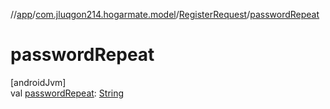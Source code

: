 //[app](../../../index.md)/[com.jluqgon214.hogarmate.model](../index.md)/[RegisterRequest](index.md)/[passwordRepeat](password-repeat.md)

# passwordRepeat

[androidJvm]\
val [passwordRepeat](password-repeat.md): [String](https://kotlinlang.org/api/latest/jvm/stdlib/kotlin-stdlib/kotlin/-string/index.html)
